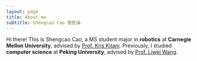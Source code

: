 ```yaml
---
layout: page
title: About me
subtitle: Shengcao Cao 曹胜操
---
```


Hi there! This is Shengcao Cao, a MS student major in **robotics** at **Carnegie Mellon University**, advised by [Prof. Kris Kitani](http://www.cs.cmu.edu/~kkitani/). Previously, I studied **computer science** at **Peking University**, advised by [Prof. Liwei Wang](http://www.cis.pku.edu.cn/faculty/vision/wangliwei/).